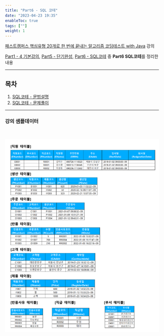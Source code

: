 ```yaml
---
title: "Part6 - SQL 코테"
date: "2023-04-23 19:35"
enableToc: true
tags: [""]
weight: 1
---
```


<a href='https://fastcampus.co.kr/dev_online_codingtest' target='_blank'>패스트캠퍼스 핵심유형 20개로 한 번에 끝내는 알고리즘 코딩테스트 with Java</a> 강의

[Part1 - 4 기본강의](brain/Lecture/algo/fastcampus-algo/part1-4/p1-ch00.md), [Part5 - 단기완성](brain/Lecture/algo/fastcampus-algo/part5/p5-ch00.md), [Part6 - SQL코테](brain/Lecture/algo/fastcampus-algo/part6/p6-ch00.md)  중 **Part6 SQL코테**를 정리한 내용

<hr>

## 목차

1. [SQL코테 - 문법설명](brain/Lecture/algo/fastcampus-algo/part6/p6-ch01.md)
2. [SQL코테 - 문제풀이](brain/Lecture/algo/fastcampus-algo/part6/p6-ch02.md)

<hr>

### 강의 샘플데이터

<br>

![](brain/image/p6-ch00-3.png)